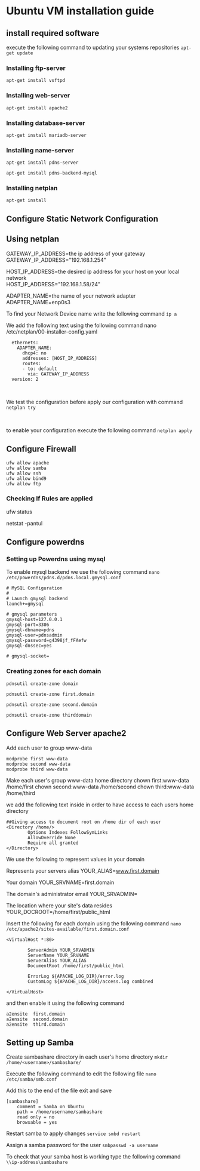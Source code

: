# Ubuntu VM installation guide

## install required software


execute the following command to updating your systems repositories
```apt-get update```

### Installing ftp-server
```apt-get install vsftpd```

### Installing web-server
```apt-get install apache2```

### Installing database-server
```apt-get install mariadb-server```

### Installing name-server
```apt-get install pdns-server```

```apt-get install pdns-backend-mysql```

### Installing netplan

```apt-get install```


## Configure Static Network Configuration
## Using netplan

GATEWAY_IP_ADDRESS=the ip address of your gateway<br>
GATEWAY_IP_ADDRESS="192.168.1.254"

HOST_IP_ADDRESS=the desired ip address for your host on your local network<br>
HOST_IP_ADDRESS="192.168.1.58/24"

ADAPTER_NAME=the name of your network adapter<br>
ADAPTER_NAME=enp0s3

To find your Network Device name write the following command
```ip a```

We add the following text using the following command
nano /etc/netplan/00-installer-config.yaml

```network:
  ethernets:
    ADAPTER_NAME:
      dhcp4: no
      addresses: [HOST_IP_ADDRESS]
      routes:
      - to: default
        via: GATEWAY_IP_ADDRESS
  version: 2
```
<br>

We test the configuration before apply our configuration with command
```netplan try```

<br>

to enable your configuration execute the following command
```netplan apply```


## Configure Firewall

```
ufw allow apache
ufw allow samba
ufw allow ssh
ufw allow bind9
ufw allow ftp
```

### Checking If Rules are applied

ufw status

netstat -pantul



## Configure powerdns




### Setting up Powerdns using mysql

To enable mysql backend we use the following command
```nano /etc/powerdns/pdns.d/pdns.local.gmysql.conf```


```
# MySQL Configuration
#
# Launch gmysql backend
launch+=gmysql

# gmysql parameters
gmysql-host=127.0.0.1
gmysql-port=3306
gmysql-dbname=pdns
gmysql-user=pdnsadmin
gmysql-password=g4398jf_fFAefw
gmysql-dnssec=yes

# gmysql-socket=
```



### Creating zones for each domain

```
pdnsutil create-zone domain

pdnsutil create-zone first.domain

pdnsutil create-zone second.domain

pdnsutil create-zone thirddomain
```

## Configure Web Server apache2


Add each user to group www-data
```
modprobe first www-data
modprobe second www-data
modprobe third www-data
```

Make each user's group www-data home directory 
chown first:www-data /home/first
chown second:www-data /home/second
chown third:www-data /home/third


we add the following text inside in order to have access
to each users home directory 

```
##Giving access to document root on /home dir of each user
<Directory /home/>
        Options Indexes FollowSymLinks
        AllowOverride None
        Require all granted
</Directory>
```
We use the following to represent values in your domain

Represents your servers alias
YOUR_ALIAS=www.first.domain

Your domain 
YOUR_SRVNAME=first.domain

The domain's administrator email
YOUR_SRVADMIN=

The location where your site's data resides
YOUR_DOCROOT=/home/first/public_html



Insert the following for each domain using the following command 
```nano /etc/apache2/sites-available/first.domain.conf ```



```
<VirtualHost *:80>

        ServerAdmin YOUR_SRVADMIN
        ServerName YOUR_SRVNAME
        ServerAlias YOUR_ALIAS
        DocumentRoot /home/first/public_html

        ErrorLog ${APACHE_LOG_DIR}/error.log
        CustomLog ${APACHE_LOG_DIR}/access.log combined

</VirtualHost>
```


and then enable it using the following command

```
a2ensite  first.domain
a2ensite  second.domain
a2ensite  third.domain
```

## Setting up Samba





Create sambashare directory in each user's home directory
```mkdir /home/<username>/sambashare/```


Execute the following command to edit the following file
```nano /etc/samba/smb.conf```

Add this to the end of the file exit and save
```
[sambashare]
    comment = Samba on Ubuntu
    path = /home/username/sambashare
    read only = no
    browsable = yes
```

Restart samba to apply changes
```service smbd restart```


Assign a samba password for the user
```smbpasswd -a username```

To check that your samba host is working type the following command
```\\ip-address\sambashare```


###


